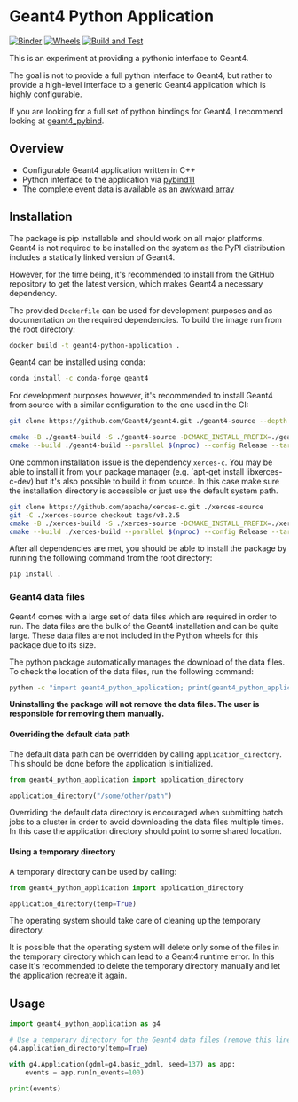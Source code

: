 # Geant4 Python Application

[![Binder](https://mybinder.org/badge_logo.svg)](https://mybinder.org/v2/gh/lobis/geant4-python-application/HEAD)
[![Wheels](https://github.com/lobis/geant4-python-application/actions/workflows/wheels.yaml/badge.svg)](https://github.com/lobis/geant4-python-application/actions/workflows/wheels.yaml)
[![Build and Test](https://github.com/lobis/geant4-python-application/actions/workflows/build-test.yaml/badge.svg)](https://github.com/lobis/geant4-python-application/actions/workflows/test.yaml)

This is an experiment at providing a pythonic interface to Geant4.

The goal is not to provide a full python interface to Geant4, but rather to
provide a high-level interface to a generic Geant4 application which is highly
configurable.

If you are looking for a full set of python bindings for Geant4, I recommend
looking at [geant4_pybind](https://github.com/HaarigerHarald/geant4_pybind).

## Overview

- Configurable Geant4 application written in C++
- Python interface to the application via
  [pybind11](https://github.com/pybind/pybind11)
- The complete event data is available as an
  [awkward array](https://github.com/scikit-hep/awkward)

## Installation

The package is pip installable and should work on all major platforms.
Geant4 is not required to be installed on the system as the PyPI distribution includes a statically linked version of
Geant4.

However, for the time being, it's recommended to install from the GitHub repository to get the latest version, which
makes Geant4 a necessary dependency.

The provided `Dockerfile` can be used for development purposes and as documentation on the required dependencies.
To build the image run from the root directory:

```bash
docker build -t geant4-python-application .
```

Geant4 can be installed using conda:

```bash
conda install -c conda-forge geant4
```

For development purposes however, it's recommended to install Geant4 from source with a similar configuration to the one
used in the CI:

```bash
git clone https://github.com/Geant4/geant4.git ./geant4-source --depth 1 --branch v11.2.2

cmake -B ./geant4-build -S ./geant4-source -DCMAKE_INSTALL_PREFIX=./geant4-install -DCMAKE_BUILD_TYPE=Release -DCMAKE_CXX_STANDARD=17 -DGEANT4_USE_GDML=ON -DGEANT4_INSTALL_EXAMPLES=OFF -DGEANT4_INSTALL_DATA=OFF -DGEANT4_BUILD_TLS_MODEL=global-dynamic -DBUILD_STATIC_LIBS=ON -DBUILD_SHARED_LIBS=OFF -DCMAKE_CXX_FLAGS=-fPIC -DCMAKE_C_FLAGS=-fPIC -DGEANT4_USE_SYSTEM_EXPAT=OFF
cmake --build ./geant4-build --parallel $(nproc) --config Release --target install
```

One common installation issue is the dependency `xerces-c`.
You may be able to install it from your package manager (e.g. `apt-get install libxerces-c-dev) but it's also possible
to build it from source.
In this case make sure the installation directory is accessible or just use the default system path.

```bash
git clone https://github.com/apache/xerces-c.git ./xerces-source
git -C ./xerces-source checkout tags/v3.2.5
cmake -B ./xerces-build -S ./xerces-source -DCMAKE_INSTALL_PREFIX=./xerces-install  -DCMAKE_BUILD_TYPE=Release -DCMAKE_CXX_STANDARD=17 -DBUILD_SHARED_LIBS=OFF -DCMAKE_CXX_FLAGS=-fPIC -DCMAKE_C_FLAGS=-fPIC -Dnetwork-accessor=socket -Dtranscoder=iconv
cmake --build ./xerces-build --parallel $(nproc) --config Release --target install
```

After all dependencies are met, you should be able to install the package by running the following command from the root directory:

```bash
pip install .
```

### Geant4 data files

Geant4 comes with a large set of data files which are required in order to run.
The data files are the bulk of the Geant4 installation and can be quite large.
These data files are not included in the Python wheels for this package due to its size.

The python package automatically manages the download of the data files.
To check the location of the data files, run the following command:

```bash
python -c "import geant4_python_application; print(geant4_python_application.get_data_path())"
```

**Uninstalling the package will not remove the data files. The user is
responsible for removing them manually.**

#### Overriding the default data path

The default data path can be overridden by calling `application_directory`. This
should be done before the application is initialized.

```python
from geant4_python_application import application_directory

application_directory("/some/other/path")
```

Overriding the default data directory is encouraged when submitting batch jobs
to a cluster in order to avoid downloading the data files multiple times. In
this case the application directory should point to some shared location.

#### Using a temporary directory

A temporary directory can be used by calling:

```python
from geant4_python_application import application_directory

application_directory(temp=True)
```

The operating system should take care of cleaning up the temporary directory.

It is possible that the operating system will delete only some of the files in
the temporary directory which can lead to a Geant4 runtime error. In this case
it's recommended to delete the temporary directory manually and let the
application recreate it again.

## Usage

```python
import geant4_python_application as g4

# Use a temporary directory for the Geant4 data files (remove this line to use the default location)
g4.application_directory(temp=True)

with g4.Application(gdml=g4.basic_gdml, seed=137) as app:
    events = app.run(n_events=100)

print(events)
```
